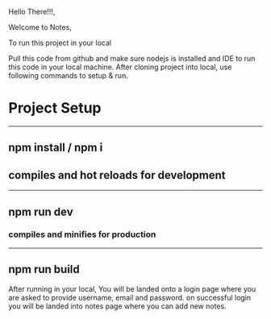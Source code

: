 
Hello There!!!,

Welcome to Notes,

To run this project in your local

Pull this code from github and make sure nodejs is installed and IDE to run this code in your local machine.
After cloning project into local, use following commands to setup & run.

# Project Setup
----
npm install / npm i
----

## compiles and hot reloads for development
----
npm run dev
----


### compiles and minifies for production 
----
npm run build
----



After running in your local, You will be landed onto a login page where you are asked to provide username, email and password.
on successful login you will be landed into notes page where you can add new notes.
